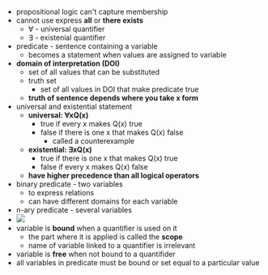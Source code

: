 - propositional logic can't capture membership
- cannot use express **all** or **there exists**
	- ∀ - universal quantifier
	- ∃ - existenial quantifier
- predicate - sentence containing a variable
	- becomes a statement when values are assigned to variable
- **domain of interpretation (DOI)**
	- set of all values that can be substituted
	- truth set
		- set of all values in DOI that make predicate true
	- **truth of sentence depends where you take x form**
- universal and existential statement
	- **universal: ∀xQ(x)**
		- true if every x makes Q(x) true
		- false if there is one x that makes Q(x) false	
			- called a counterexample
	- **existential: ∃xQ(x)**
		- true if there is one x that makes Q(x) true
		- false if every x makes Q(x) false
	- **have higher precedence than all logical operators**
- binary predicate - two variables
	- to express relations
	- can have different domains for each variable 
- n-ary predicate - several variables
- ![](Attachments/Pasted%20image%20388.png)
- variable is **bound** when a quantifier is used on it
	- the part where it is applied is called the **scope**
	- name of variable linked to a quantifier is irrelevant
- variable is **free** when not bound to a quantifider
- all variables in predicate must be bound or set equal to a particular value